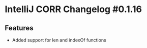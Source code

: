 <h1>IntelliJ CORR Changelog #0.1.16</h1>
<h2>Features</h2>
<ul>
    <li>Added support for len and indexOf functions</li>
</ul>